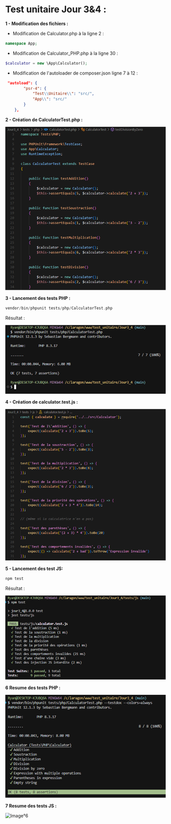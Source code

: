 # **Test unitaire Jour 3&4 :** 

**1 - Modification des fichiers :**

- Modification de Calculator.php à la ligne 2 :
```php
namespace App;
```  
  
- Modification de Calculator_PHP.php à la ligne 30 :
```php
$calculator = new \App\Calculator();
```  

- Modification de l'autoloader de composer.json ligne 7 à 12 :
```json
 "autoload": {
        "psr-4": {
            "Test\\Unitaire\\": "src/",
            "App\\": "src/"
        }
    },
```  
  


**2 - Création de CalculatorTest.php :**

![Image°1](image/1.png)
  




**3 - Lancement des tests PHP :**
```php
vendor/bin/phpunit tests/php/CalculatorTest.php
```
  


Résultat :

![Image°2](image/2.png)
  


**4 - Création de calculator.test.js :**

![Image°3](image/3.png)

  

**5 - Lancement des test JS:**

```js
npm test
```
  

Résultat :
 
![Image°4](image/4.png)
  

**6 Resume des tests PHP :**

![Image°5](image/5.png)



**7 Resume des tests JS :**

![Image°6](image/6.png)
